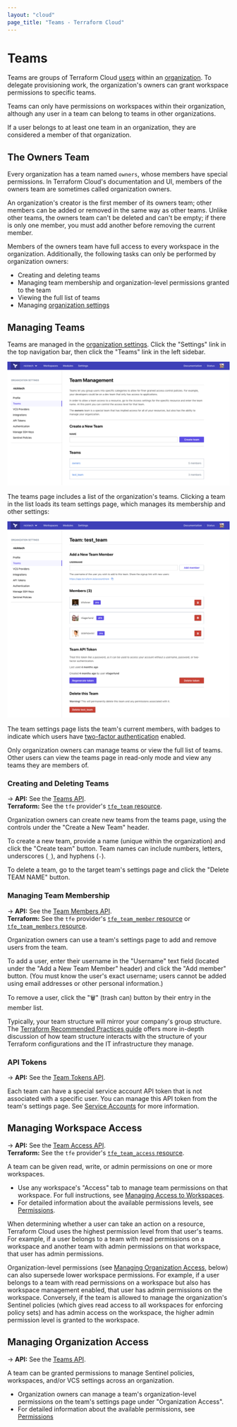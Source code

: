 ```yaml
---
layout: "cloud"
page_title: "Teams - Terraform Cloud"
---
```


[organizations]: ./organizations.html
[organization settings]: ./organizations.html#organization-settings
[users]: ./users.html

# Teams

Teams are groups of Terraform Cloud [users][] within an [organization][organizations]. To delegate provisioning work, the organization's owners can grant workspace permissions to specific teams.

Teams can only have permissions on workspaces within their organization, although any user in a team can belong to teams in other organizations.

If a user belongs to at least one team in an organization, they are considered a member of that organization.

## The Owners Team

Every organization has a team named `owners`, whose members have special permissions. In Terraform Cloud's documentation and UI, members of the owners team are sometimes called organization owners.

An organization's creator is the first member of its owners team; other members can be added or removed in the same way as other teams. Unlike other teams, the owners team can't be deleted and can't be empty; if there is only one member, you must add another before removing the current member.

Members of the owners team have full access to every workspace in the organization. Additionally, the following tasks can only be performed by organization owners:

- Creating and deleting teams
- Managing team membership and organization-level permissions granted to the team
- Viewing the full list of teams
- Managing [organization settings][]

## Managing Teams

Teams are managed in the [organization settings][]. Click the "Settings" link in the top navigation bar, then click the "Teams" link in the left sidebar.

![Screenshot: the teams page, displaying a list of teams. Each team's entry shows how many members it has.](./images/teams-list.png)

The teams page includes a list of the organization's teams. Clicking a team in the list loads its team settings page, which manages its membership and other settings:

![Screenshot: a team's settings page](./images/teams-team-settings.png)

The team settings page lists the team's current members, with badges to indicate which users have [two-factor authentication](./2fa.html) enabled.

Only organization owners can manage teams or view the full list of teams. Other users can view the teams page in read-only mode and view any teams they are members of.

### Creating and Deleting Teams

-> **API:** See the [Teams API](../api/teams.html). <br/>
**Terraform:** See the `tfe` provider's [`tfe_team` resource](/docs/providers/tfe/r/team.html).


Organization owners can create new teams from the teams page, using the controls under the "Create a New Team" header.

To create a new team, provide a name (unique within the organization) and click the "Create team" button. Team names can include numbers, letters, underscores (`_`), and hyphens (`-`).

To delete a team, go to the target team's settings page and click the "Delete TEAM NAME" button.

### Managing Team Membership

-> **API:** See the [Team Members API](../api/team-members.html). <br/>
**Terraform:** See the `tfe` provider's [`tfe_team_member` resource](/docs/providers/tfe/r/team_member.html) or [`tfe_team_members` resource](/docs/providers/tfe/r/team_members.html).

Organization owners can use a team's settings page to add and remove users from the team.

To add a user, enter their username in the "Username" text field (located under the "Add a New Team Member" header) and click the "Add member" button. (You must know the user's exact username; users cannot be added using email addresses or other personal information.)

To remove a user, click the "🗑" (trash can) button by their entry in the member list.

Typically, your team structure will mirror your company's group structure. The [Terraform Recommended Practices guide](/docs/cloud/guides/recommended-practices/index.html) offers more in-depth discussion of how team structure interacts with the structure of your Terraform configurations and the IT infrastructure they manage.

### API Tokens

-> **API:** See the [Team Tokens API](../api/team-tokens.html).

Each team can have a special service account API token that is not associated with a specific user. You can manage this API token from the team's settings page. See [Service Accounts](./service-accounts.html) for more information.

## Managing Workspace Access

-> **API:** See the [Team Access API](../api/team-access.html). <br/>
**Terraform:** See the `tfe` provider's [`tfe_team_access` resource](/docs/providers/tfe/r/team_access.html).

A team can be given read, write, or admin permissions on one or more workspaces.

- Use any workspace's "Access" tab to manage team permissions on that workspace. For full instructions, see [Managing Access to Workspaces](../workspaces/access.html).
- For detailed information about the available permissions levels, see [Permissions](./permissions.html#workspace-level-permissions).

When determining whether a user can take an action on a resource, Terraform Cloud uses the highest permission level from that user's teams. For example, if a user belongs to a team with read permissions on a workspace and another team with admin permissions on that workspace, that user has admin permissions.

Organization-level permissions (see [Managing Organization Access](./teams.html#managing-organization-access), below) can also supersede lower workspace permissions. For example, if a user belongs to a team with read permissions on a workspace but also has workspace management enabled, that user has admin permissions on the workspace. Conversely, if the team is allowed to manage the organization's Sentinel policies (which gives read access to all workspaces for enforcing policy sets) and has admin access on the workspace, the higher admin permission level is granted to the workspace.

## Managing Organization Access

-> **API:** See the [Teams API](../api/teams.html).

A team can be granted permissions to manage Sentinel policies, workspaces, and/or VCS settings across an organization.

- Organization owners can manage a team's organization-level permissions on the team's settings page under "Organization Access".
- For detailed information about the available permissions, see [Permissions](./permissions.html#organization-level-permissions)
